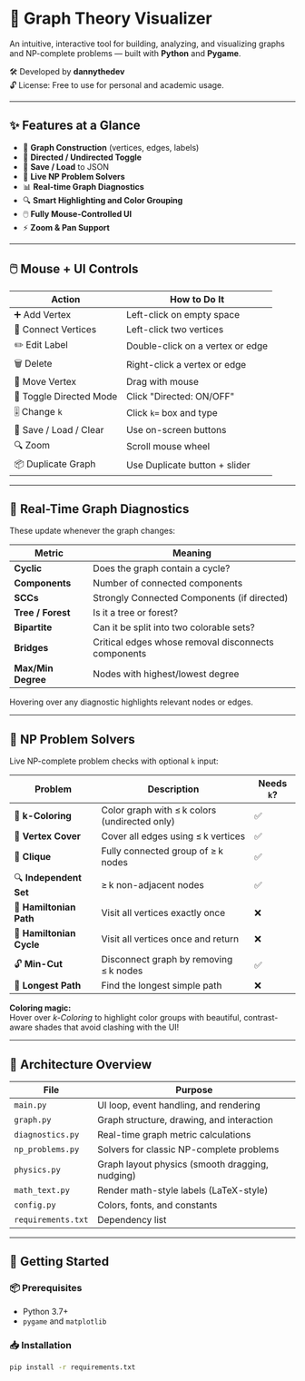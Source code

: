 # 🧠 Graph Theory Visualizer

An intuitive, interactive tool for building, analyzing, and visualizing graphs and NP-complete problems — built with **Python** and **Pygame**.

🛠️ Developed by **dannythedev**  
🔓 License: Free to use for personal and academic usage.

---

## ✨ Features at a Glance

- 🧱 **Graph Construction** (vertices, edges, labels)
- 🔁 **Directed / Undirected Toggle**
- 💾 **Save / Load** to JSON
- 🧩 **Live NP Problem Solvers**
- 📊 **Real-time Graph Diagnostics**
- 🔍 **Smart Highlighting and Color Grouping**
- 🖱️ **Fully Mouse-Controlled UI**
- ⚡ **Zoom & Pan Support**

---

## 🖱️ Mouse + UI Controls

| Action | How to Do It |
|--------|--------------|
| ➕ Add Vertex | Left-click on empty space |
| 🔗 Connect Vertices | Left-click two vertices |
| ✏️ Edit Label | Double-click on a vertex or edge |
| 🗑 Delete | Right-click a vertex or edge |
| 🧲 Move Vertex | Drag with mouse |
| 🎯 Toggle Directed Mode | Click "Directed: ON/OFF" |
| 🎚 Change `k` | Click `k=` box and type |
| 💾 Save / Load / Clear | Use on-screen buttons |
| 🔍 Zoom | Scroll mouse wheel |
| 📦 Duplicate Graph | Use Duplicate button + slider |

---

## 🧪 Real-Time Graph Diagnostics

These update whenever the graph changes:

| Metric | Meaning |
|--------|---------|
| **Cyclic** | Does the graph contain a cycle? |
| **Components** | Number of connected components |
| **SCCs** | Strongly Connected Components (if directed) |
| **Tree / Forest** | Is it a tree or forest? |
| **Bipartite** | Can it be split into two colorable sets? |
| **Bridges** | Critical edges whose removal disconnects components |
| **Max/Min Degree** | Nodes with highest/lowest degree |

Hovering over any diagnostic highlights relevant nodes or edges.

---

## 🧠 NP Problem Solvers

Live NP-complete problem checks with optional `k` input:

| Problem | Description | Needs `k`? |
|---------|-------------|------------|
| 🧮 **k-Coloring** | Color graph with ≤ k colors (undirected only) | ✅ |
| 🎯 **Vertex Cover** | Cover all edges using ≤ k vertices | ✅ |
| 🧩 **Clique** | Fully connected group of ≥ k nodes | ✅ |
| 🔍 **Independent Set** | ≥ k non-adjacent nodes | ✅ |
| 🧭 **Hamiltonian Path** | Visit all vertices exactly once | ❌ |
| 🔄 **Hamiltonian Cycle** | Visit all vertices once and return | ❌ |
| 🔓 **Min-Cut** | Disconnect graph by removing ≤ k nodes | ✅ |
| 📏 **Longest Path** | Find the longest simple path | ❌ |

**Coloring magic:**  
Hover over *k-Coloring* to highlight color groups with beautiful, contrast-aware shades that avoid clashing with the UI!

---

## 🧩 Architecture Overview

| File | Purpose |
|------|---------|
| `main.py` | UI loop, event handling, and rendering |
| `graph.py` | Graph structure, drawing, and interaction |
| `diagnostics.py` | Real-time graph metric calculations |
| `np_problems.py` | Solvers for classic NP-complete problems |
| `physics.py` | Graph layout physics (smooth dragging, nudging) |
| `math_text.py` | Render math-style labels (LaTeX-style) |
| `config.py` | Colors, fonts, and constants |
| `requirements.txt` | Dependency list |

---

## 🚀 Getting Started

### 📦 Prerequisites

- Python 3.7+
- `pygame` and `matplotlib`

### 📥 Installation

```bash
pip install -r requirements.txt
